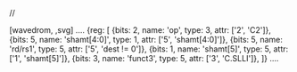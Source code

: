 //

[wavedrom, ,svg]
....
{reg: [
{bits: 2, name: 'op', type: 3, attr: ['2', 'C2']},
{bits: 5, name: 'shamt[4:0]',    type: 1, attr: ['5', 'shamt[4:0]']},
{bits: 5, name: 'rd/rs1',     type: 5, attr: ['5', 'dest != 0']},
{bits: 1, name: 'shamt[5]',    type: 5, attr: ['1', 'shamt[5]']},
{bits: 3, name: 'funct3',    type: 5, attr: ['3', 'C.SLLI']},
]}
....
